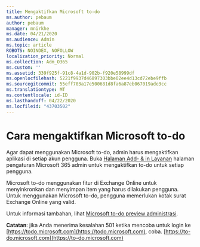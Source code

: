 ```yaml
---
title: Mengaktifkan Microsoft to-do
ms.author: pebaum
author: pebaum
manager: mnirkhe
ms.date: 04/21/2020
ms.audience: Admin
ms.topic: article
ROBOTS: NOINDEX, NOFOLLOW
localization_priority: Normal
ms.collection: Adm_O365
ms.custom: ''
ms.assetid: 339f925f-91c8-4a1d-902b-f920e58999df
ms.openlocfilehash: 5221f9937d46897303bbe02ee4d13cd72ebe9ffb
ms.sourcegitcommit: 55eff703a17e500681d8fa6a87eb067019ade3cc
ms.translationtype: MT
ms.contentlocale: id-ID
ms.lasthandoff: 04/22/2020
ms.locfileid: "43703502"
---
```

# <a name="how-to-enable-microsoft-to-do"></a>Cara mengaktifkan Microsoft to-do

Agar dapat menggunakan Microsoft to-do, admin harus mengaktifkan aplikasi di setiap akun pengguna. Buka [Halaman Add- &amp; in Layanan](https://portal.office.com/adminportal/home#/Settings/ServicesAndAddIns) halaman pengaturan Microsoft 365 admin untuk mengaktifkan to-do untuk setiap pengguna.
  
Microsoft to-do menggunakan fitur di Exchange Online untuk menyinkronkan dan menyimpan item yang harus dilakukan pengguna. Untuk menggunakan Microsoft to-do, pengguna memerlukan kotak surat Exchange Online yang valid.
  
Untuk informasi tambahan, lihat [Microsoft to-do preview administrasi](https://support.office.com/article/490c1a8c-2333-4952-8125-841afadb9620.aspx).
  
 **Catatan**: jika Anda menerima kesalahan 501 ketika mencoba untuk login ke [https://todo.microsoft.com](https://todo.microsoft.com), coba. [https://to-do.microsoft.com](https://to-do.microsoft.com)
  

